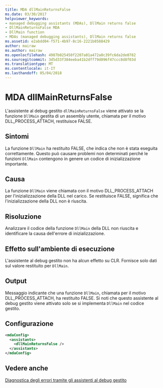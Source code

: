 ```yaml
---
title: MDA dllMainReturnsFalse
ms.date: 03/30/2017
helpviewer_keywords:
- managed debugging assistants (MDAs), DllMain returns false
- DllMainReturnsFalse MDA
- DllMain function
- MDAs (managed debugging assistants), DllMain returns false
ms.assetid: e2abdd04-f571-4b97-8c16-2221b8588429
author: mairaw
ms.author: mairaw
ms.openlocfilehash: 4987b025450f2207a01a472a0c39fc6da2de0782
ms.sourcegitcommit: 3d5d33f384eeba41b2dff79d096f47ccc8d8f03d
ms.translationtype: MT
ms.contentlocale: it-IT
ms.lasthandoff: 05/04/2018
---
```

# <a name="dllmainreturnsfalse-mda"></a>MDA dllMainReturnsFalse
L'assistente al debug gestito `dllMainReturnsFalse` viene attivato se la funzione `DllMain` gestita di un assembly utente, chiamata per il motivo DLL_PROCESS_ATTACH, restituisce FALSE.  
  
## <a name="symptoms"></a>Sintomi  
 La funzione `DllMain` ha restituito FALSE, che indica che non è stata eseguita correttamente. Questo può causare problemi non determinati perché le funzioni `DllMain` contengono in genere un codice di inizializzazione importante.  
  
## <a name="cause"></a>Causa  
 La funzione `DllMain` viene chiamata con il motivo DLL_PROCESS_ATTACH per l'inizializzazione della DLL nel carico. Se restituisce FALSE, significa che l'inizializzazione della DLL non è riuscita.  
  
## <a name="resolution"></a>Risoluzione  
 Analizzare il codice della funzione `DllMain` della DLL non riuscita e identificare la causa dell'errore di inizializzazione.  
  
## <a name="effect-on-the-runtime"></a>Effetto sull'ambiente di esecuzione  
 L'assistente al debug gestito non ha alcun effetto su CLR. Fornisce solo dati sul valore restituito per `DllMain`.  
  
## <a name="output"></a>Output  
 Messaggio indicante che una funzione `DllMain`, chiamata per il motivo DLL_PROCESS_ATTACH, ha restituito FALSE. Si noti che questo assistente al debug gestito viene attivato solo se si implementa `DllMain` nel codice gestito.  
  
## <a name="configuration"></a>Configurazione  
  
```xml  
<mdaConfig>  
  <assistants>  
    <dllMainReturnsFalse />  
  </assistants>  
</mdaConfig>  
```  
  
## <a name="see-also"></a>Vedere anche  
 [Diagnostica degli errori tramite gli assistenti al debug gestito](../../../docs/framework/debug-trace-profile/diagnosing-errors-with-managed-debugging-assistants.md)
